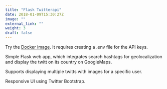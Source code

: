 ```yaml
---
title: "Flask Twitterapi"
date: 2018-01-09T15:30:27Z
image: ""
external_link: ""
weight: 3
draft: false 
---
```

Try the <a href="https://hub.docker.com/r/blgo/flask-realtime-restapi/">Docker image</a>. It requires creating a .env file for the API keys.

Simple Flask web app, which integrates search hashtags for geolocalization and display the twitt on its country on GoogleMaps.

Supports displaying multiple twitts with images for a specific user.

Responsive UI using Twitter Bootstrap.


